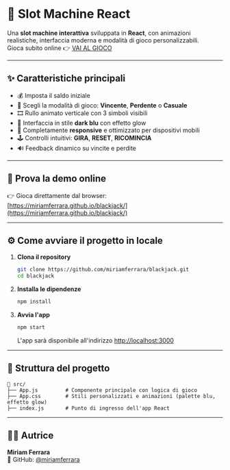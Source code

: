 # 🎰 Slot Machine React

Una **slot machine interattiva** sviluppata in **React**, con animazioni realistiche, interfaccia moderna e modalità di gioco personalizzabili.  
Gioca subito online 👉 [VAI AL GIOCO](https://miriamferrara.github.io/blackjack/)

---

## ✨ Caratteristiche principali

- 💰 Imposta il saldo iniziale
- 🎯 Scegli la modalità di gioco: **Vincente**, **Perdente** o **Casuale**
- 🎞️ Rullo animato verticale con 3 simboli visibili
- 🌌 Interfaccia in stile **dark blu** con effetto glow
- 📱 Completamente **responsive** e ottimizzato per dispositivi mobili
- 🕹️ Controlli intuitivi: **GIRA**, **RESET**, **RICOMINCIA**
- 🔊 Feedback dinamico su vincite e perdite

---

## 🧪 Prova la demo online

👉 Gioca direttamente dal browser:  
[https://miriamferrara.github.io/blackjack/](https://miriamferrara.github.io/blackjack/)

---

## ⚙️ Come avviare il progetto in locale

1. **Clona il repository**
   ```bash
   git clone https://github.com/miriamferrara/blackjack.git
   cd blackjack
   ```

2. **Installa le dipendenze**
   ```bash
   npm install
   ```

3. **Avvia l'app**
   ```bash
   npm start
   ```

   L'app sarà disponibile all'indirizzo [http://localhost:3000](http://localhost:3000)

---

## 📁 Struttura del progetto

```plaintext
📁 src/
├── App.js         # Componente principale con logica di gioco
├── App.css        # Stili personalizzati e animazioni (palette blu, effetto glow)
├── index.js       # Punto di ingresso dell'app React
```

---

## 👩‍💻 Autrice

**Miriam Ferrara**  
🔗 GitHub: [@miriamferrara](https://github.com/miriamferrara)
